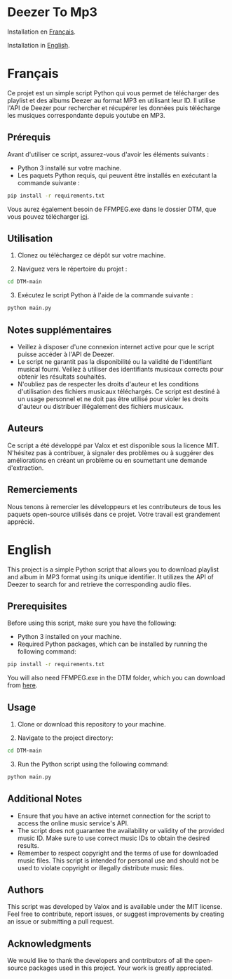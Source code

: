 # Deezer To Mp3

Installation en [Français](#Français).

Installation in [English](#English).


# Français

Ce projet est un simple script Python qui vous permet de télécharger des playlist et des albums Deezer au format MP3 en utilisant leur ID. Il utilise l'API de Deezer pour rechercher et récupérer les données puis télécharge les musiques correspondante depuis youtube en MP3.

## Prérequis

Avant d'utiliser ce script, assurez-vous d'avoir les éléments suivants :

- Python 3 installé sur votre machine.
- Les paquets Python requis, qui peuvent être installés en exécutant la commande suivante :

```bash
pip install -r requirements.txt
```

Vous aurez également besoin de FFMPEG.exe dans le dossier DTM, que vous pouvez télécharger [ici](https://ffmpeg.org).

## Utilisation

1. Clonez ou téléchargez ce dépôt sur votre machine.

2. Naviguez vers le répertoire du projet :

```bash
cd DTM-main
```

3. Exécutez le script Python à l'aide de la commande suivante :

```bash
python main.py
```

## Notes supplémentaires

- Veillez à disposer d'une connexion internet active pour que le script puisse accéder à l'API de Deezer.
- Le script ne garantit pas la disponibilité ou la validité de l'identifiant musical fourni. Veillez à utiliser des identifiants musicaux corrects pour obtenir les résultats souhaités.
- N'oubliez pas de respecter les droits d'auteur et les conditions d'utilisation des fichiers musicaux téléchargés. Ce script est destiné à un usage personnel et ne doit pas être utilisé pour violer les droits d'auteur ou distribuer illégalement des fichiers musicaux.

## Auteurs

Ce script a été développé par Valox et est disponible sous la licence MIT. N'hésitez pas à contribuer, à signaler des problèmes ou à suggérer des améliorations en créant un problème ou en soumettant une demande d'extraction.

## Remerciements

Nous tenons à remercier les développeurs et les contributeurs de tous les paquets open-source utilisés dans ce projet. Votre travail est grandement apprécié.


# English

This project is a simple Python script that allows you to download playlist and album in MP3 format using its unique identifier. It utilizes the API of Deezer to search for and retrieve the corresponding audio files.

## Prerequisites

Before using this script, make sure you have the following:

- Python 3 installed on your machine.
- Required Python packages, which can be installed by running the following command:

```bash
pip install -r requirements.txt
```

You will also need FFMPEG.exe in the DTM folder, which you can download from [here](https://ffmpeg.org).

## Usage

1. Clone or download this repository to your machine.

2. Navigate to the project directory:

```bash
cd DTM-main
```

3. Run the Python script using the following command:

```bash
python main.py
```

## Additional Notes

- Ensure that you have an active internet connection for the script to access the online music service's API.
- The script does not guarantee the availability or validity of the provided music ID. Make sure to use correct music IDs to obtain the desired results.
- Remember to respect copyright and the terms of use for downloaded music files. This script is intended for personal use and should not be used to violate copyright or illegally distribute music files.

## Authors

This script was developed by Valox and is available under the MIT license. Feel free to contribute, report issues, or suggest improvements by creating an issue or submitting a pull request.

## Acknowledgments

We would like to thank the developers and contributors of all the open-source packages used in this project. Your work is greatly appreciated.
